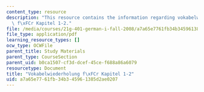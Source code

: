 ```yaml
---
content_type: resource
description: "This resource contains the information regarding vokabelwiederholung\
  \ f\xFCr Kapitel 1-2."
file: /media/courses/21g-401-german-i-fall-2008/a7a65e7761fb34b345961385d2ae0207_MIT21G_401F08_vo_ka1_2.pdf
file_type: application/pdf
learning_resource_types: []
ocw_type: OCWFile
parent_title: Study Materials
parent_type: CourseSection
parent_uid: b0ca1507-cf3d-dcef-45ce-f688a86a6079
resourcetype: Document
title: "Vokabelwiederholung f\xFCr Kapitel 1-2"
uid: a7a65e77-61fb-34b3-4596-1385d2ae0207
---
```

